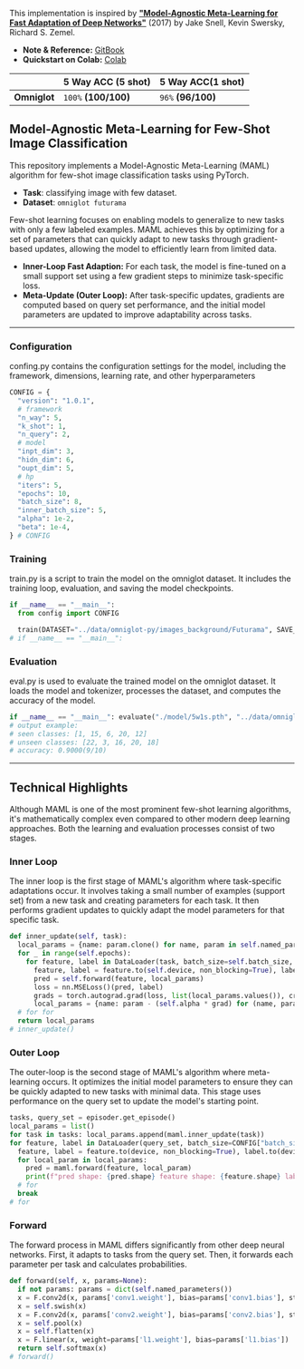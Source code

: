 This implementation is inspired by [**"Model-Agnostic Meta-Learning for Fast Adaptation of Deep Networks"**](https://arxiv.org/abs/1703.05175) (2017) by Jake Snell, Kevin Swersky, Richard S. Zemel.
* **Note & Reference:** [GitBook](https://lif31up.gitbook.io/lif31up/few-shot-learning/model-agnostic-meta-learning-for-fast-adaptation-of-deep-networks)
* **Quickstart on Colab:** [Colab]()

|            | 5 Way ACC (5 shot) | 5 Way ACC(1 shot) |
|------------|--------------------|------------------|
|**Omniglot**|`100%` **(100/100)**|`96%` **(96/100)**|

## Model-Agnostic Meta-Learning for Few-Shot Image Classification
This repository implements a Model-Agnostic Meta-Learning (MAML) algorithm for few-shot image classification tasks using PyTorch.

* **Task**: classifying image with few dataset.
* **Dataset**: `omniglot futurama`

Few-shot learning focuses on enabling models to generalize to new tasks with only a few labeled examples. MAML achieves this by optimizing for a set of parameters that can quickly adapt to new tasks through gradient-based updates, allowing the model to efficiently learn from limited data.

* **Inner-Loop Fast Adaption:** For each task, the model is fine-tuned on a small support set using a few gradient steps to minimize task-specific loss.
* **Meta-Update (Outer Loop):** After task-specific updates, gradients are computed based on query set performance, and the initial model parameters are updated to improve adaptability across tasks.

---
### Configuration
confing.py contains the configuration settings for the model, including the framework, dimensions, learning rate, and other hyperparameters
```python
CONFIG = {
  "version": "1.0.1",
  # framework
  "n_way": 5,
  "k_shot": 1,
  "n_query": 2,
  # model
  "inpt_dim": 3,
  "hidn_dim": 6,
  "oupt_dim": 5,
  # hp
  "iters": 5,
  "epochs": 10,
  "batch_size": 8,
  "inner_batch_size": 5,
  "alpha": 1e-2,
  "beta": 1e-4,
} # CONFIG
```
### Training
train.py is a script to train the model on the omniglot dataset. It includes the training loop, evaluation, and saving the model checkpoints.
```python
if __name__ == "__main__":
  from config import CONFIG

  train(DATASET="../data/omniglot-py/images_background/Futurama", SAVE_TO="./model/5w1s", config=CONFIG)
# if __name__ == "__main__":
```
### Evaluation
eval.py is used to evaluate the trained model on the omniglot dataset. It loads the model and tokenizer, processes the dataset, and computes the accuracy of the model.
```python
if __name__ == "__main__": evaluate("./model/5w1s.pth", "../data/omniglot-py/images_background/Futurama")
# output example:
# seen classes: [1, 15, 6, 20, 12]
# unseen classes: [22, 3, 16, 20, 18]
# accuracy: 0.9000(9/10)
```
---
## Technical Highlights
Although MAML is one of the most prominent few-shot learning algorithms, it's mathematically complex even compared to other modern deep learning approaches. Both the learning and evaluation processes consist of two stages.

### Inner Loop
The inner loop is the first stage of MAML's algorithm where task-specific adaptations occur. It involves taking a small number of examples (support set) from a new task and creating parameters for each task. It then performs gradient updates to quickly adapt the model parameters for that specific task.

```python
def inner_update(self, task):
  local_params = {name: param.clone() for name, param in self.named_parameters()}
  for _ in range(self.epochs):
    for feature, label in DataLoader(task, batch_size=self.batch_size, shuffle=True, num_workers=4, pin_memory=True):
      feature, label = feature.to(self.device, non_blocking=True), label.to(self.device, non_blocking=True)
      pred = self.forward(feature, local_params)
      loss = nn.MSELoss()(pred, label)
      grads = torch.autograd.grad(loss, list(local_params.values()), create_graph=True)
      local_params = {name: param - (self.alpha * grad) for (name, param), grad in zip(local_params.items(), grads)}
  # for for
  return local_params
# inner_update()
```
### Outer Loop
The outer-loop is the second stage of MAML's algorithm where meta-learning occurs. It optimizes the initial model parameters to ensure they can be quickly adapted to new tasks with minimal data. This stage uses performance on the query set to update the model's starting point.

```python
tasks, query_set = episoder.get_episode()
local_params = list()
for task in tasks: local_params.append(maml.inner_update(task))
for feature, label in DataLoader(query_set, batch_size=CONFIG["batch_size"], shuffle=True, pin_memory=True, num_workers=4):
  feature, label = feature.to(device, non_blocking=True), label.to(device, non_blocking=True)
  for local_param in local_params:
    pred = maml.forward(feature, local_param)
    print(f"pred shape: {pred.shape} feature shape: {feature.shape} label shape: {label.shape}")
  # for
  break
# for
```

### Forward
The forward process in MAML differs significantly from other deep neural networks. First, it adapts to tasks from the query set. Then, it forwards each parameter per task and calculates probabilities.

```python
def forward(self, x, params=None):
  if not params: params = dict(self.named_parameters())
  x = F.conv2d(x, params['conv1.weight'], bias=params['conv1.bias'], stride=1, padding=1)
  x = self.swish(x)
  x = F.conv2d(x, params['conv2.weight'], bias=params['conv2.bias'], stride=1, padding=1)
  x = self.pool(x)
  x = self.flatten(x)
  x = F.linear(x, weight=params['l1.weight'], bias=params['l1.bias'])
  return self.softmax(x)
# forward()
```